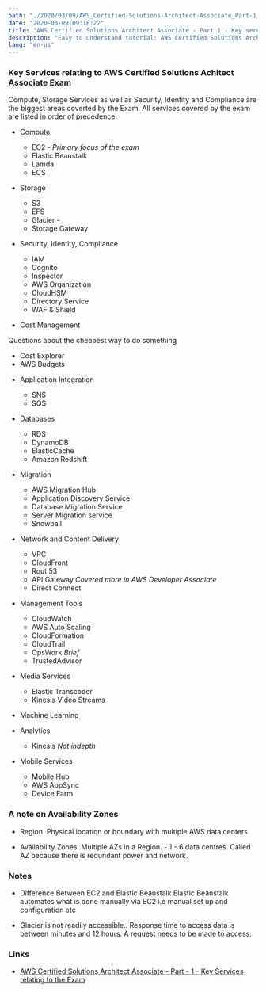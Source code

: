 ```yaml
---
path: "./2020/03/09/AWS_Certified-Solutions-Architect-Associate_Part-1_Key-services-relating-to-the-Exam.md"
date: "2020-03-09T09:18:22"
title: "AWS Certified Solutions Architect Associate - Part 1 - Key services relating to the Exam"
description: "Easy to understand tutorial: AWS Certified Solutions Architect Associate - Part 1 - Key services relating to the Exam"
lang: "en-us"
---
```


### Key Services relating to AWS Certified Solutions Achitect Associate Exam ###

Compute, Storage Services as well as Security, Identity and Compliance are the biggest areas coverted by the Exam. All services covered by the exam are listed in order of precedence:

- Compute

  * EC2 - _Primary focus of the exam_
  * Elastic Beanstalk
  * Lamda
  * ECS

- Storage

  * S3
  * EFS
  * Glacier -
  * Storage Gateway

- Security, Identity, Compliance

  * IAM
  * Cognito
  * Inspector
  * AWS Organization
  * CloudHSM
  * Directory Service
  * WAF & Shield

- Cost Management

Questions about the cheapest way to do something

  * Cost Explorer
  * AWS Budgets

- Application Integration

  * SNS
  * SQS

- Databases

  * RDS
  * DynamoDB
  * ElasticCache
  * Amazon Redshift

- Migration

  * AWS Migration Hub
  * Application Discovery Service
  * Database Migration Service
  * Server Migration service
  * Snowball

- Network and Content Delivery

  * VPC
  * CloudFront
  * Rout 53
  * API Gateway _Covered more in AWS Developer Associate_
  * Direct Connect

- Management Tools

  * CloudWatch
  * AWS Auto Scaling
  * CloudFormation
  * CloudTrail
  * OpsWork _Brief_
  * TrustedAdvisor

- Media Services

  * Elastic Transcoder
  * Kinesis Video Streams

- Machine Learning

- Analytics

  * Kinesis _Not indepth_

- Mobile Services

  * Mobile Hub
  * AWS AppSync
  * Device Farm

### A note on Availability Zones ###

- Region. Physical location or boundary with multiple AWS data centers

- Availability Zones. Multiple AZs in a Region. - 1 - 6 data centres. Called AZ because there is redundant power and network.

### Notes ###

- Difference Between EC2 and Elastic Beanstalk
Elastic Beanstalk automates what is done manually via EC2 i.e manual set up and configuration etc

- Glacier is not readily accessible.. Response time to access data is between
minutes and 12 hours. A request needs to be made to access. 


### Links ###

- [AWS Certified Solutions Architect Associate - Part - 1 - Key Services relating to the Exam](/2020/03/09/AWS_Certified-Solutions-Architect-Associate_Part-1_Key-services-relating-to-the-Exam/)
